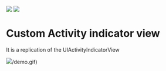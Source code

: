 ![](https://img.shields.io/badge/Objective--C-orange)
![](https://img.shields.io/badge/Platform-iOS10-green)
# Custom Activity indicator view
It is a replication of the UIActivityIndicatorView

![](https://github.com/r-fogash/CustomActivityIndicator/tree/main/Resources)/demo.gif)
